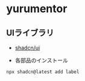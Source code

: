 # yurumentor

## UIライブラリ

- [shadcn/ui](https://ui.shadcn.com/)

- 各部品のインストール

```bash
npx shadcn@latest add label
```
